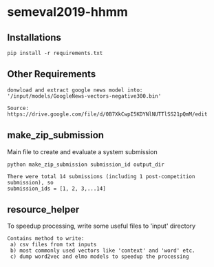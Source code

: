 # semeval2019-hhmm

Installations
-----------

```
pip install -r requirements.txt
```
Other Requirements
-----------

```
donwload and extract google news model into: '/input/models/GoogleNews-vectors-negative300.bin'

Source: https://drive.google.com/file/d/0B7XkCwpI5KDYNlNUTTlSS21pQmM/edit 

```
make_zip_submission
-----------
Main file to create and evaluate a system submission
```
python make_zip_submission submission_id output_dir

There were total 14 submissions (including 1 post-competition submission), so
submission_ids = [1, 2, 3,...14]

```

resource_helper
-----------
To speedup processing, write some useful files to 'input' directory
```
Contains method to write:
 a) csv files from txt inputs
 b) most commonly used vectors like 'context' and 'word' etc.
 c) dump word2vec and elmo models to speedup the processing
 
```